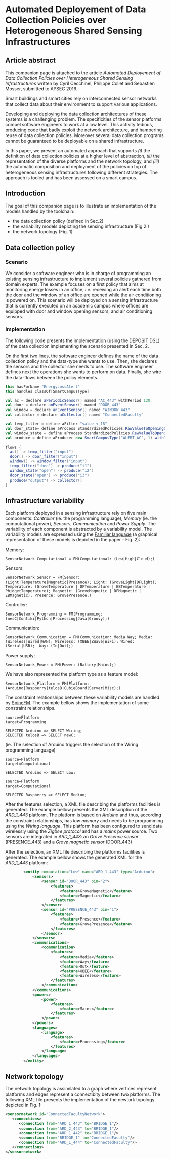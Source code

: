 # Automated Deployement of Data Collection Policies over Heterogeneous Shared Sensing Infrastructures 

## Article abstract
This companion page is attached to the article *Automated Deployement of Data Collection Policies over Heterogeneous Shared Sensing Infrastructures* written by Cyril Cecchinel, Philippe Collet and Sebastien Mosser, submitted to APSEC 2016.  

Smart buildings and smart cities rely on interconnected sensor networks that collect data about their environment to support various applications.

Developing and deploying the data collection architectures of these systems is a challenging problem. The specificities of the sensor platforms compel software engineers to work at a low level.  This activity tedious, producing code that badly exploit the network architecture, and hampering reuse of data collection policies.  Moreover several data collection programs cannot be guaranteed to be deployable on a shared infrastructure.

In this paper, we present an automated approach that supports
  *(i)* the definition of data collection policies at a higher
  level of abstraction, *(ii)* the representation of the diverse
  platforms and the network topology, and *(iii)* the automatic
  composition and deployment of the policies on top of heterogeneous
  sensing infrastructures following different strategies. The approach is
  tooled and has been assessed on a smart campus.

## Introduction
The goal of this companion page is to illustrate an implementation of the models handled by the toolchain:
* the data collection policy (defined in Sec.2)
* the variability models depicting the sensing infrastructure (Fig 2.)
* the network topology (Fig. 1)

## Data collection policy

### Scenario
We consider a software engineer who is in charge of programming an existing sensing infrastructure to implement several policies gathered from domain experts.  The example
focuses on a first policy that aims at monitoring energy losses in an
office, *i.e.* receiving an alert each time both the door and the window
of an office are opened while the air conditioning is powered on. This scenario will be deployed on a sensing infrastructure that is
currently executed on an academic campus where offices are equipped
with door and window opening sensors, and air
conditioning sensors.

### Implementation
The following code presents the implementation (using the DEPOSIT DSL) of the data collection implementing the scenario presented in Sec. 2.

On the first two lines, the software engineer defines the name of the data collection policy and the data-type she wants to use. Then, she declares the sensors and the collector she needs to use. The software engineer defines next the operations she wants to perform on data. Finally, she wire the data-flows between the policy elements.


```scala
this hasForName "EnergyLossAlert"
this handles classOf[SmartCampusType]

val ac = declare aPeriodicSensor() named "AC_443" withPeriod 120
val door = declare anEventSensor() named "DOOR_443"
val window = declare anEventSensor() named "WINDOW_443"
val collector = declare aCollector() named "ConnectedFaculty"

val temp_filter = define aFilter "value < 18"
val door_state= define aProcess StandardizedPolicies.RawValueToOpeningSensor()
val window_state = define aProcess StandardizedPolicies.RawValueToOpeningSensor()
val produce = define aProducer new SmartCampusType("ALERT_AC", 1) withInputs("i1", "i2", "i3")

flows { 
  ac() -> temp_filter("input")
  door() -> door_filter("input")
  window() -> window_filter("input")
  temp_filter("then") -> produce("i1")
  window_state("open") -> produce("i2")
  door_state("open") -> produce("i3")
  produce("output") -> collector()
}
```

## Infrastructure variability

Each platform deployed in a sensing infrastructure rely on five main components: *Controller* (ie. the programming language), *Memory* (ie. the computational power), *Sensors*, *Communication* and *Power Supply*. The variability of each component is abstracted by a variability model. The variability models are expressed using the [Familiar language](http://familiar-project.github.io/) (a graphical representation of these models is depicted in the paper - Fig. 2): 


Memory:
```
SensorNetwork_Computational = FM(Computational: (Low|High|Cloud);)
```

Sensors:
```
SensorNetwork_Sensor = FM(Sensor: (Light|Temperature|Magnetic|Presence); Light: (GroveLight|DFLight); Temperature: (GroveTemperature | DFTemperature | EBTemperature | PhidgetTemperature); Magnetic: (GroveMagnetic | DFMagnetic | EBMagnetic); Presence: GrovePresence;)
```

Controller:
```
SensorNetwork_Programming = FM(Programming: (nesC|Contiki|Python|Processing|Java|Groovy);)
```

Communication:
```
SensorNetwork_Communication = FM(Communication: Media Way; Media: (Wireless|Wired|WAN); Wireless: (XBEE|ZWave|WiFi); Wired: (Serial|USB);  Way: (In|Out);)
```

Power supply:
```
SensorNetwork_Power = FM(Power: (Battery|Mains);)
```

We have also represented the platform type as a feature model:
```
SensorNetwork_Platform = FM(Platform: (Arduino|Raspberry|telosB|CubieBoard|Server|Misc);)
```


The constraint relationships between these variability models are handled by [SpineFM](http://modalis.i3s.unice.fr/spinefm). The example bellow shows the implementation of some constraint relationships.

```
source=Platform
target=Programming

SELECTED Arduino => SELECT Wiring;
SELECTED telosB => SELECT newC;
```

(ie. The selection of Arduino triggers the selection of the Wiring programming language)

```
source=Platform
target=Computational

SELECTED Arduino => SELECT Low;
```

```
source=Platform
target=Computational

SELECTED Raspberry => SELECT Medium;
```

After the features selection, a XML file describing the platforms facilities is generated. The example bellow presents the XML description of the *ARD_1_443* platform. The platform is based on *Arduino* and thus, according the constraint relationships, has *low memory* and needs to be programming using the *Wiring language*. This platform has been configured to send data wirelessly using the *Zigbee protocol* and has a *mains* power source. Two sensors are integrated in *ARD_1_443*: an *Grove Presence sensor* (PRESENCE_443) and a *Grove magnetic sensor* (DOOR_443)

After the selection, an XML file describing the platforms facilities is generated. The example bellow shows the generated XML for the *ARD_1_443* platform:

```xml
        <entity computation="Low" name="ARD_1_443" type="Arduino">
            <sensors>
                <sensor id="DOOR_443" pin="2">
                    <features>
                        <feature>GroveMagnetic</feature>
                        <feature>Magnetic</feature>
                    </features>
                </sensor>
                <sensor id="PRESENCE_443" pin="1">
                    <features>
                        <feature>Presence</feature>
                        <feature>GrovePresence</feature>
                    </features>
                </sensor>
            </sensors>
            <communications>
                <communication>
                    <features>
                        <feature>Media</feature>
                        <feature>Way</feature>
                        <feature>Out</feature>
                        <feature>XBEE</feature>
                        <feature>Wireless</feature>
                    </features>
                </communication>
            </communications>
            <powers>
                <power>
                    <features>
                        <feature>Mains</feature>
                    </features>
                </power>
            </powers>
            <languages>
                <language>
                    <features>
                        <feature>Processing</feature>
                    </features>
                </language>
            </languages>
        </entity>
```

## Network topology

The network topology is assimilated to a graph where vertices represent platforms and edges represent a connectibity between two platforms. The following XML file presents the implementation of the newtork topology depicted in Fig. 1:

```xml
<sensornetwork id="ConnectedFacultyNetwork">
   <connections>
      <connection from="ARD_1_443" to="BRIDGE_1"/>
      <connection from="ARD_2_443" to="BRIDGE_1"/>
      <connection from="ARD_1_442" to="BRIDGE_1"/>
      <connection from="BRIDGE_1" to="ConnectedFaculty"/>
      <connection from="ARD_1_444" to="ConnectedFaculty"/>
   </connections>
</sensornetwork>
```

